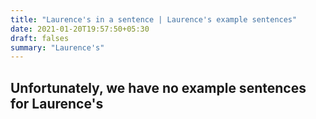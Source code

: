 ```yaml
---
title: "Laurence's in a sentence | Laurence's example sentences"
date: 2021-01-20T19:57:50+05:30
draft: falses
summary: "Laurence's"
---
```

## Unfortunately, we have no example sentences for Laurence's                 
